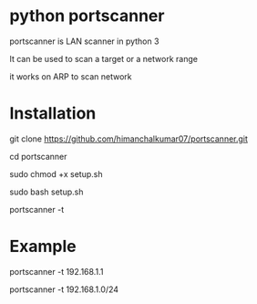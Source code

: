 # python portscanner

portscanner is LAN scanner in python 3

It can be used to scan a target or a network range

it works on ARP to scan network 

# Installation

git clone https://github.com/himanchalkumar07/portscanner.git

cd portscanner

sudo chmod +x setup.sh

sudo bash setup.sh

portscanner -t <target>
  
# Example

portscanner -t 192.168.1.1

portscanner -t 192.168.1.0/24
